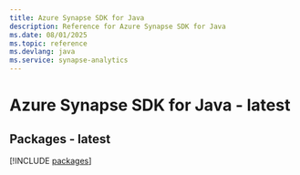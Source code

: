 ```yaml
---
title: Azure Synapse SDK for Java
description: Reference for Azure Synapse SDK for Java
ms.date: 08/01/2025
ms.topic: reference
ms.devlang: java
ms.service: synapse-analytics
---
```

# Azure Synapse SDK for Java - latest
## Packages - latest
[!INCLUDE [packages](synapse-index.md)]